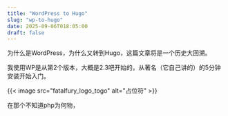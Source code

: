 ```yaml
---
title: "WordPress to Hugo"
slug: "wp-to-hugo"
date: 2025-09-06T018:05:00
draft: false
---
```


为什么是WordPress，为什么又转到Hugo，这篇文章将是一个历史大回溯。

我使用WP是从第2个版本，大概是2.3吧开始的，从著名（它自己讲的）的5分钟安装开始入门。

{{< image src="fatalfury_logo_togo" alt="占位符" >}}

在那个不知道php为何物，
